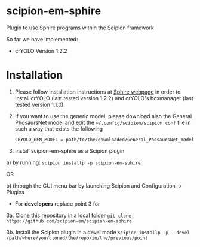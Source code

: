 # scipion-em-sphire
Plugin to use Sphire programs within the Scipion framework 

So far we have implemented:
    
* crYOLO Version 1.2.2

Installation  
============ 

1. Please follow installation instructions at [Sphire webpage](http://sphire.mpg.de/wiki/doku.php?id=downloads:cryolo_1&redirect=1) in order to install crYOLO (last tested version 1.2.2) and crYOLO's boxmanager (last tested version 1.1.0).

2. If you want to use the generic model, please download also the General PhosaursNet model and edit the `~/.config/scipion/scipion.conf` file in such a way that exists the following
    ```
    CRYOLO_GEN_MODEL = path/to/the/downloaded/General_PhosaursNet_model 
    ```
3. Install scipion-em-sphire as a Scipion plugin
  
  a) by running:
  ``scipion installp -p scipion-em-sphire``
  
  OR
  
  b) through the GUI menu bar by launching Scipion and Configuration -> Plugins 
   

 * For **developers** replace point 3 for

3a. Clone this repository in a local folder
`` git clone https://github.com/scipion-em/scipion-em-sphire ``

3b. Install the Scipion plugin in a devel mode
`` scipion installp -p --devel /path/where/you/cloned/the/repo/in/the/previous/point ``
    
